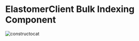 # ElastomerClient Bulk Indexing Component

![constructocat](https://octodex.github.com/images/constructocat2.jpg)
